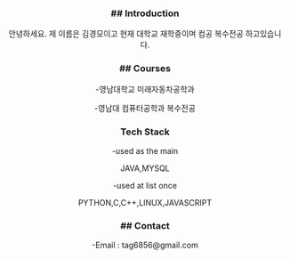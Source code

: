 

<h3 align="center"><b>## Introduction</b></h3>
<p align="center">안녕하세요. 제 이름은 김경모이고 현재 대학교 재학중이며 컴공 복수전공 하고있습니다.</p>


<h3 align="center"><b>## Courses</b></h3>
<p align="center">-영남대학교 미래자동차공학과 </p>
<p align="center">-영남대 컴퓨터공학과 복수전공</p>

<h3 align="center"><b>Tech Stack</b></h3>
<p align="center">-used as the main </p>
<p align="center">JAVA,MYSQL</p>
<p align="center">-used at list once</p>
<p align="center">PYTHON,C,C++,LINUX,JAVASCRIPT</p>

<h3 align="center"><b>## Contact</b></h3>
<p align="center">-Email : tag6856@gmail.com</p>


<!--
**GGyeongMoKim/GGyeongMoKim** is a ✨ _special_ ✨ repository because its `README.md` (this file) appears on your GitHub profile.

Here are some ideas to get you started:

- 🔭 I’m currently working on ...
- 🌱 I’m currently learning ...
- 👯 I’m looking to collaborate on ...
- 🤔 I’m looking for help with ...
- 💬 Ask me about ...
- 📫 How to reach me: ...
- 😄 Pronouns: ...
- ⚡ Fun fact: ...
-->
